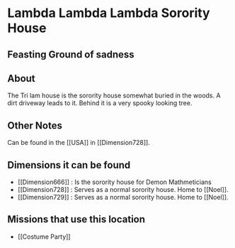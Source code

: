 # Lambda Lambda Lambda Sorority House
## Feasting Ground of sadness

## About
The Tri lam house is the sorority house somewhat buried in the woods. A dirt driveway leads to it. Behind it is a very spooky looking tree. 

## Other Notes
Can be found in the [[USA]] in [[Dimension728]].

## Dimensions it can be found
- [[Dimension666]] : Is the sorority house for Demon Mathmeticians
- [[Dimension728]] : Serves as a normal sorority house. Home to [[Noel]].
- [[Dimension729]] : Serves as a normal sorority house. Home to [[Noel]].

## Missions that use this location
- [[Costume Party]]